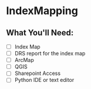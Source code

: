 # IndexMapping

## What You'll Need:
- [ ] Index Map
- [ ] DRS report for the index map
- [ ] ArcMap
- [ ] QGIS
- [ ] Sharepoint Access
- [ ] Python IDE or text editor
